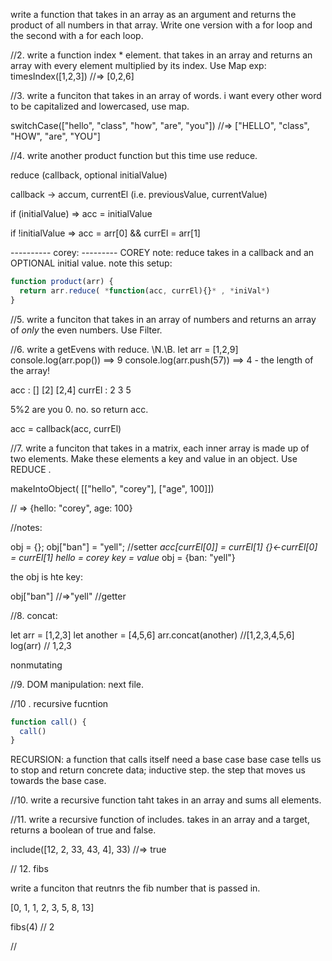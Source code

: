 write a function that takes in an array as an argument and returns the product of all numbers in that array. Write one version with a for loop and the second with a for each loop.


//2.
write a function index * element. that takes in an array and returns an array with every element multiplied by its index.
Use Map
exp: timesIndex([1,2,3]) //=> [0,2,6]


//3.
write a funciton that takes in an array of words. i want every other word to be capitalized and lowercased, use map.

switchCase(["hello", "class", "how", "are", "you"])
//=> ["HELLO", "class", "HOW", "are", "YOU"]



//4.
write another product function but this time use reduce.

reduce (callback, optional initialValue)

callback -> accum, currentEl
(i.e. previousValue, currentValue)

if (initialValue) =>
acc = initialValue

if !initialValue
=> acc = arr[0] && currEl = arr[1]

---------- corey: ---------
COREY note: reduce takes in a callback and an OPTIONAL initial value.
note this setup:
```js
function product(arr) {
  return arr.reduce( *function(acc, currEl){}* , *iniVal*)
}
```



//5.
write a funciton that takes in an array of numbers and returns an array of _only_ the even numbers. Use Filter.


//6.
write a getEvens with reduce.
\N.\B.
let arr = [1,2,9]
console.log(arr.pop()) ==> 9
console.log(arr.push(57)) ==> 4 - the length of the array!


acc :    []   [2]   [2,4]
currEl :  2    3     5

5%2 are you 0. no. so return acc.


acc = callback(acc, currEl)



//7.
write a funciton that takes in a matrix, each inner array is made up of two elements. Make these elements a key and value in an object. Use REDUCE .

makeIntoObject(
  [["hello", "corey"],
  ["age", 100]])

// => {hello: "corey", age: 100}


//notes:

obj = {};
obj["ban"] = "yell"; //setter
*acc[currEl[0]] = currEl[1]*
*{}<-currEl[0] = currEl[1]*
  *hello        =    corey*
  *key        =    value*
obj = {ban: "yell"}

the obj is hte key:

obj["ban"] //=>"yell" //getter


//8. concat:

let arr = [1,2,3]
let another = [4,5,6]
arr.concat(another)
//[1,2,3,4,5,6]
log(arr) // 1,2,3

nonmutating

//9.
DOM manipulation:
next file.



//10 .
recursive fucntion

```js
function call() {
  call()
}
```
RECURSION:
a function that calls itself
need a base case
base case tells us to stop and return concrete data;
inductive step. the step that moves us towards the base case.


//10.
write a recursive function taht takes in an array and sums all elements.

//11.
write a recursive function of includes. takes in an array and a target, returns a boolean of true and false.

include([12, 2, 33, 43, 4], 33) //=> true


// 12. fibs

write a funciton that reutnrs the fib number that is passed in.

[0, 1, 1, 2, 3, 5, 8, 13]

fibs(4) // 2


//
